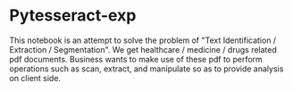 # Pytesseract-exp
This notebook is an attempt to solve the problem of "Text Identification / Extraction / Segmentation". We get healthcare / medicine / drugs related pdf documents. Business wants to make use of these pdf to perform operations such as scan, extract, and manipulate so as to provide analysis on client side.  
